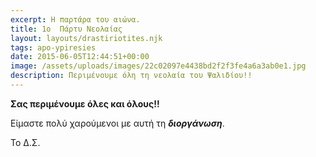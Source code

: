 ```yaml
---
excerpt: Η παρτάρα του αιώνα.
title: 1ο  Πάρτυ Νεολαίας
layout: layouts/drastiriotites.njk
tags: apo-ypiresies
date: 2015-06-05T12:44:51+00:00
image: /assets/uploads/images/22c02097e4438bd2f2f3fe4a6a3ab0e1.jpg
description: Περιμένουμε όλη τη νεολαία του Ψαλιδίου!!
---
```

**Σας περιμένουμε όλες και όλους!!**

Είμαστε πολύ χαρούμενοι με αυτή τη ***διοργάνωση***.

Το Δ.Σ.
